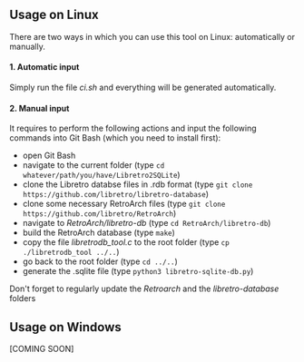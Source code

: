 ## Usage on Linux
There are two ways in which you can use this tool on Linux: automatically or manually.

#### 1. Automatic input
Simply run the file *ci.sh* and everything will be generated automatically.

#### 2. Manual input
It requires to perform the following actions and input the following commands into Git Bash (which you need to install first):
  - open Git Bash
  - navigate to the current folder (type ```cd whatever/path/you/have/Libretro2SQLite```)
  - clone the Libretro databse files in .rdb format (type ```git clone https://github.com/libretro/libretro-database```)
  - clone some necessary RetroArch files (type ```git clone https://github.com/libretro/RetroArch```)
  - navigate to *RetroArch/libretro-db* (type ```cd RetroArch/libretro-db```)
  - build the RetroArch database (type ```make```)
  - copy the file *libretrodb_tool.c* to the root folder (type ```cp ./libretrodb_tool ../..```)
  - go back to the root folder (type ```cd ../..```)
  - generate the .sqlite file (type ```python3 libretro-sqlite-db.py```)

Don't forget to regularly update the *Retroarch* and the *libretro-database* folders
  
## Usage on Windows
[COMING SOON]
